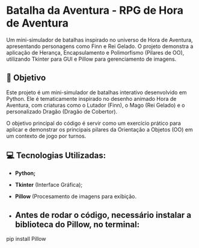 # Batalha da Aventura - RPG de Hora de Aventura
Um mini-simulador de batalhas inspirado no universo de Hora de Aventura, apresentando personagens como Finn e Rei Gelado. O projeto demonstra a aplicação de Herança, Encapsulamento e Polimorfismo (Pilares de OO), utilizando Tkinter para GUI e Pillow para gerenciamento de imagens.

## 🎯 Objetivo

Este projeto é um mini-simulador de batalhas interativo desenvolvido em Python. Ele é tematicamente inspirado no desenho animado Hora de Aventura, com criaturas como o Lutador (Finn), o Mago (Rei Gelado) e o personalizado Dragão (Dragão de Cobertor).

O objetivo principal do código é servir como um exercício prático para aplicar e demonstrar os principais pilares da Orientação a Objetos (OO) em um contexto de jogo por turnos.

 ## 💻 Tecnologias Utilizadas:

 - **Python;**
- **Tkinter** (Interface Gráfica);
-  **Pillow** (Procesamento de imagens para exibição.

-  ## Antes de rodar o código, necessário instalar a biblioteca do Pillow, no terminal:
  pip install Pillow
